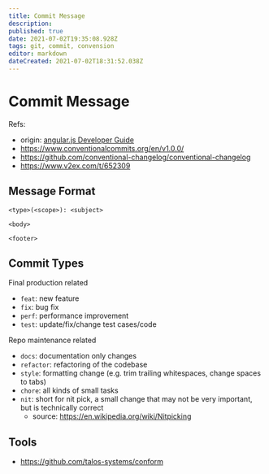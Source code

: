 ```yaml
---
title: Commit Message
description: 
published: true
date: 2021-07-02T19:35:08.928Z
tags: git, commit, convension
editor: markdown
dateCreated: 2021-07-02T18:31:52.038Z
---
```


# Commit Message

Refs:
- origin: [angular.js Developer Guide](https://github.com/angular/angular.js/blob/master/DEVELOPERS.md#commits)
- https://www.conventionalcommits.org/en/v1.0.0/
- https://github.com/conventional-changelog/conventional-changelog
- https://www.v2ex.com/t/652309

## Message Format

```
<type>(<scope>): <subject>

<body>

<footer>
```

## Commit Types

Final production related

- `feat`: new feature
- `fix`: bug fix
- `perf`: performance improvement
- `test`: update/fix/change test cases/code

Repo maintenance related

- `docs`: documentation only changes
- `refactor`: refactoring of the codebase
- `style`: formatting change (e.g. trim trailing whitespaces, change spaces to tabs)
- `chore`: all kinds of small tasks
- `nit`: short for nit pick, a small change that may not be very important, but is technically correct
	- source: https://en.wikipedia.org/wiki/Nitpicking

## Tools

- https://github.com/talos-systems/conform
